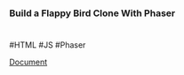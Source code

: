 ### Build a Flappy Bird Clone With Phaser

#
#HTML #JS #Phaser

[Document](https://www.codedex.io/projects/build-a-flappy-bird-clone-with-phaser)